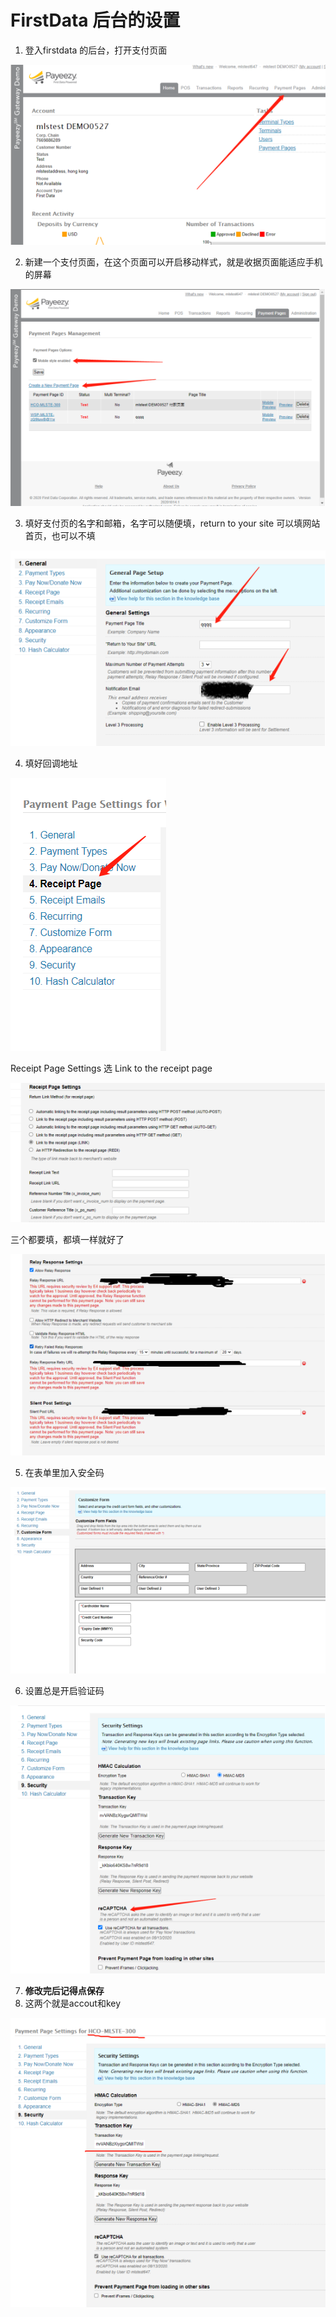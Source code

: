 FirstData 后台的设置
================

1. 登入firstdata 的后台，打开支付页面

![](/static/img/md_2020-11-20-15-03-29.png)

2. 新建一个支付页面，在这个页面可以开启移动样式，就是收据页面能适应手机的屏幕

![](/static/img/md_2020-11-20-15-03-35.png)

3. 填好支付页的名字和邮箱，名字可以随便填，return to your site 可以填网站首页，也可以不填

![](/static/img/md_2020-11-20-15-03-42.png)

4. 填好回调地址

![](/static/img/md_2020-11-20-15-03-48.png)

Receipt Page Settings 选 Link to the receipt page

![](/static/img/md_2020-11-20-15-03-55.png)

三个都要填，都填一样就好了

![](/static/img/md_2020-11-20-15-04-03.png)

5. 在表单里加入安全码

![](/static/img/md_2020-11-20-15-04-12.png)

6. 设置总是开启验证码

![](/static/img/md_2020-11-20-15-04-17.png)

7. **修改完后记得点保存**
8. 这两个就是accout和key

![](/static/img/md_2020-11-20-15-04-29.png)
